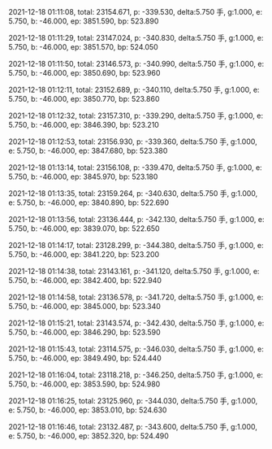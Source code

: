 2021-12-18 01:11:08, total: 23154.671, p: -339.530, delta:5.750 手, g:1.000, e: 5.750, b: -46.000, ep: 3851.590, bp: 523.890

2021-12-18 01:11:29, total: 23147.024, p: -340.830, delta:5.750 手, g:1.000, e: 5.750, b: -46.000, ep: 3851.570, bp: 524.050

2021-12-18 01:11:50, total: 23146.573, p: -340.990, delta:5.750 手, g:1.000, e: 5.750, b: -46.000, ep: 3850.690, bp: 523.960

2021-12-18 01:12:11, total: 23152.689, p: -340.110, delta:5.750 手, g:1.000, e: 5.750, b: -46.000, ep: 3850.770, bp: 523.860

2021-12-18 01:12:32, total: 23157.310, p: -339.290, delta:5.750 手, g:1.000, e: 5.750, b: -46.000, ep: 3846.390, bp: 523.210

2021-12-18 01:12:53, total: 23156.930, p: -339.360, delta:5.750 手, g:1.000, e: 5.750, b: -46.000, ep: 3847.680, bp: 523.380

2021-12-18 01:13:14, total: 23156.108, p: -339.470, delta:5.750 手, g:1.000, e: 5.750, b: -46.000, ep: 3845.970, bp: 523.180

2021-12-18 01:13:35, total: 23159.264, p: -340.630, delta:5.750 手, g:1.000, e: 5.750, b: -46.000, ep: 3840.890, bp: 522.690

2021-12-18 01:13:56, total: 23136.444, p: -342.130, delta:5.750 手, g:1.000, e: 5.750, b: -46.000, ep: 3839.070, bp: 522.650

2021-12-18 01:14:17, total: 23128.299, p: -344.380, delta:5.750 手, g:1.000, e: 5.750, b: -46.000, ep: 3841.220, bp: 523.200

2021-12-18 01:14:38, total: 23143.161, p: -341.120, delta:5.750 手, g:1.000, e: 5.750, b: -46.000, ep: 3842.400, bp: 522.940

2021-12-18 01:14:58, total: 23136.578, p: -341.720, delta:5.750 手, g:1.000, e: 5.750, b: -46.000, ep: 3845.000, bp: 523.340

2021-12-18 01:15:21, total: 23143.574, p: -342.430, delta:5.750 手, g:1.000, e: 5.750, b: -46.000, ep: 3846.290, bp: 523.590

2021-12-18 01:15:43, total: 23114.575, p: -346.030, delta:5.750 手, g:1.000, e: 5.750, b: -46.000, ep: 3849.490, bp: 524.440

2021-12-18 01:16:04, total: 23118.218, p: -346.250, delta:5.750 手, g:1.000, e: 5.750, b: -46.000, ep: 3853.590, bp: 524.980

2021-12-18 01:16:25, total: 23125.960, p: -344.030, delta:5.750 手, g:1.000, e: 5.750, b: -46.000, ep: 3853.010, bp: 524.630

2021-12-18 01:16:46, total: 23132.487, p: -343.600, delta:5.750 手, g:1.000, e: 5.750, b: -46.000, ep: 3852.320, bp: 524.490